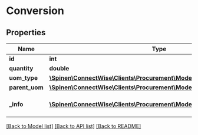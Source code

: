 # Conversion

## Properties
Name | Type | Description | Notes
------------ | ------------- | ------------- | -------------
**id** | **int** |  | [optional] 
**quantity** | **double** |  | 
**uom_type** | [**\Spinen\ConnectWise\Clients\Procurement\Model\UnitOfMeasureReference**](UnitOfMeasureReference.md) |  | 
**parent_uom** | [**\Spinen\ConnectWise\Clients\Procurement\Model\UnitOfMeasureReference**](UnitOfMeasureReference.md) |  | [optional] 
**_info** | [**\Spinen\ConnectWise\Clients\Procurement\Model\Metadata**](Metadata.md) | Metadata of the entity | [optional] 

[[Back to Model list]](../README.md#documentation-for-models) [[Back to API list]](../README.md#documentation-for-api-endpoints) [[Back to README]](../README.md)


